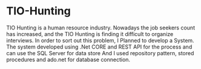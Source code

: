 # TIO-Hunting

TIO Hunting is a human resource industry. Nowadays the job seekers count has increased, and the TIO Hunting is finding it difficult to organize interviews. In order to sort out this problem, I Planned to develop a System.
The system developed using .Net CORE and REST API for the process and can use the SQL Server for data store And I used repository pattern, stored procedures and
ado.net for database connection.

